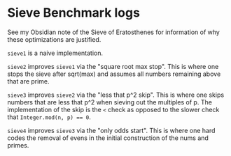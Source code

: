 # Sieve Benchmark logs

See my Obsidian note of the Sieve of Eratosthenes for information of why these
optimizations are justified.

`sieve1` is a naive implementation.

`sieve2` improves `sieve1` via the "square root max stop". This is where one
stops the sieve after sqrt(max) and assumes all numbers remaining above that are
prime.

`sieve3` improves `sieve2` via the "less that p^2 skip". This is where one skips
numbers that are less that p^2 when sieving out the multiples of p. The
implementation of the skip is the `<` check as opposed to the slower check that
`Integer.mod(n, p) == 0`.

`sieve4` improves `sieve3` via the "only odds start". This is where one hard
codes the removal of evens in the initial construction of the nums and primes.
